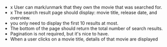 - x User can mark/unmark that they own the movie that was searched for.
- x The search result page should display: movie title, release date, and overview. 
- you only need to display the first 10 results at most.
- The bottom of the page should return the total number of search results.
- Pagination is not required, but it's nice to have.
- When a user clicks on a movie title, details of that movie are displayed

